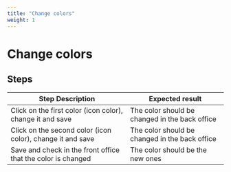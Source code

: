 ```yaml
---
title: "Change colors"
weight: 1
---
```


# Change colors
## Steps
| Step Description | Expected result |
| ----- | ----- |
| Click on the first color (icon color), change it and save | The color should be changed in the back office |
| Click on the second color (icon color), change it and save | The color should be changed in the back office |
| Save and check in the front office that the color is changed | The color should be the new ones |
